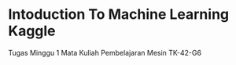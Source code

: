 # Intoduction To Machine Learning Kaggle


Tugas Minggu 1 Mata Kuliah Pembelajaran Mesin TK-42-G6


